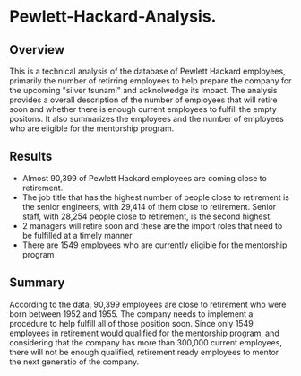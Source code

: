 # Pewlett-Hackard-Analysis.
## Overview
This is a technical analysis of the database of Pewlett Hackard employees, primarily the number of retirring employees to help prepare the company for the 
upcoming "silver tsunami" and acknolwedge its impact. The analysis provides a overall description of the number of employees that will retire soon and whether there is enough current employees to fulfill the empty positons. It also summarizes the employees and the number of employees who are eligible for the mentorship program. 

## Results
* Almost 90,399 of Pewlett Hackard employees are coming close to retirement. 
* The job title that has the highest number of people close to retirement is the senior engineers, with 29,414 of them close to retirement. Senior staff, with 28,254 people close to retirement, is the second highest. 
* 2 managers will retire soon and these are the import roles that need to be fulfilled at a timely manner
* There are 1549 employees who are currently eligible for the mentorship program


## Summary
According to the data, 90,399 employees are close to retirement who were born between 1952 and 1955. The company needs to implement a procedure to help fulfill all of those position soon. Since only 1549 employees in retirement would qualified for the mentorship program, and considering that the company has more than 300,000 current employees, there will not be enough qualified, retirement ready employees to mentor the next generatio of the company. 
